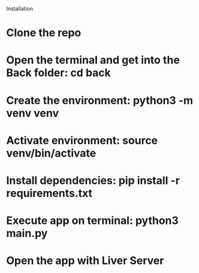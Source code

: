 Installation

# Clone the repo
# Open the terminal and get into the Back folder: cd back
# Create the environment: python3 -m venv venv
# Activate environment: source venv/bin/activate
# Install dependencies: pip install -r requirements.txt
# Execute app on terminal: python3 main.py
# Open the app with Liver Server

